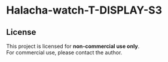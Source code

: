 # Halacha-watch-T-DISPLAY-S3

## License  
This project is licensed for **non-commercial use only**.  
For commercial use, please contact the author.
